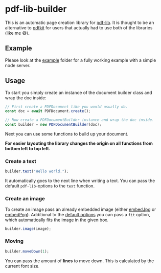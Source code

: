 # pdf-lib-builder

This is an automatic page creation library for [pdf-lib](https://github.com/Hopding/pdf-lib).
It is thought to be an alternative to [pdfkit](https://github.com/foliojs/pdfkit) for users that actually had to use both of the libraries (like me 😅).

## Example

Please look at the [example](https://github.com/Patcher56/pdf-lib-builder/tree/main/example) folder for a fully working example with a simple node server.

## Usage

To start you simply create an instance of the document builder class and wrap the doc inside:

```ts
// First create a PDFDocument like you would usually do.
const doc = await PDFDocument.create();

// Now create a PDFDocumentBuilder instance and wrap the doc inside.
const builder = new PDFDocumentBuilder(doc);
```

Next you can use some functions to build up your document.

**For easier layouting the library changes the origin on all functions from bottom left to top left.**

### Create a text

```ts
builder.text("Hello world.");
```

It automatically goes to the next line when writing a text. You can pass the default `pdf-lib`-options to the `text` function.

### Create an image

To create an image pass an already embedded image (either [embedJpg](https://pdf-lib.js.org/docs/api/classes/pdfdocument#embedjpg) or [embedPng](https://pdf-lib.js.org/docs/api/classes/pdfdocument#embedpng)).
Additional to the [default options](https://pdf-lib.js.org/docs/api/#const-drawimage) you can pass a `fit` option, which automatically fits the image in the given box.

```ts
builder.image(image);
```

### Moving

```ts
builder.moveDown(1);
```

You can pass the amount of **lines** to move down. This is calculated by the current font size.
